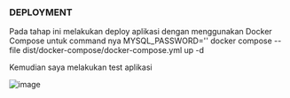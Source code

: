 ### DEPLOYMENT

Pada tahap ini melakukan deploy aplikasi dengan menggunakan Docker Compose untuk command nya MYSQL_PASSWORD='<some password>' docker compose --file dist/docker-compose/docker-compose.yml up -d

Kemudian saya melakukan test aplikasi 

![image](https://github.com/sinambela99/axiata-test/assets/80032508/49bf62c4-cbf3-45a3-b839-6423f42106ee)

